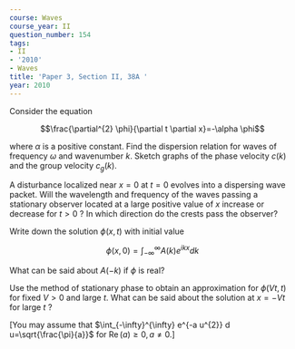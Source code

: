 ```yaml
---
course: Waves
course_year: II
question_number: 154
tags:
- II
- '2010'
- Waves
title: 'Paper 3, Section II, 38A '
year: 2010
---
```




Consider the equation

$$\frac{\partial^{2} \phi}{\partial t \partial x}=-\alpha \phi$$

where $\alpha$ is a positive constant. Find the dispersion relation for waves of frequency $\omega$ and wavenumber $k$. Sketch graphs of the phase velocity $c(k)$ and the group velocity $c_{g}(k)$.

A disturbance localized near $x=0$ at $t=0$ evolves into a dispersing wave packet. Will the wavelength and frequency of the waves passing a stationary observer located at a large positive value of $x$ increase or decrease for $t>0$ ? In which direction do the crests pass the observer?

Write down the solution $\phi(x, t)$ with initial value

$$\phi(x, 0)=\int_{-\infty}^{\infty} A(k) e^{i k x} d k$$

What can be said about $A(-k)$ if $\phi$ is real?

Use the method of stationary phase to obtain an approximation for $\phi(V t, t)$ for fixed $V>0$ and large $t$. What can be said about the solution at $x=-V t$ for large $t$ ?

[You may assume that $\int_{-\infty}^{\infty} e^{-a u^{2}} d u=\sqrt{\frac{\pi}{a}}$ for $\operatorname{Re}(a) \geqslant 0, a \neq 0$.]